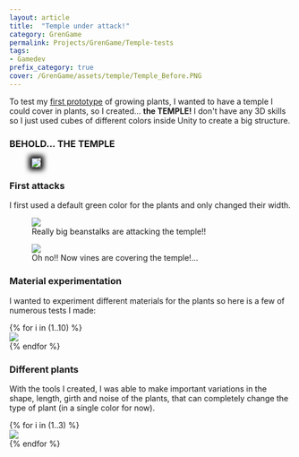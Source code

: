 ```yaml
---
layout: article
title:  "Temple under attack!"
category: GrenGame
permalink: Projects/GrenGame/Temple-tests
tags:
- Gamedev
prefix_category: true
cover: /GrenGame/assets/temple/Temple_Before.PNG
---
```

To test my [first prototype](/GrenGame/First-Prototype) of growing plants, I wanted to have a temple I could cover in plants, so I created... **the TEMPLE!**
I don't have any 3D skills so I just used cubes of different colors inside Unity to create a big structure.

### BEHOLD... THE TEMPLE

<div class="figure">
  <figure>
    <img style="box-shadow: 0px 0px 10px 5px black;" src="assets/temple/Temple_Before.PNG">
  </figure>
</div>

### First attacks

I first used a default green color for the plants and only changed their width.

<div class="grid">
  <div class="cell cell--12 cell--lg-6 figure">
    <figure>
      <img src="assets/temple/Temple_After.PNG">
      <figcaption>Really big beanstalks are attacking the temple!!</figcaption>
    </figure>
  </div>
  <div class="cell cell--12 cell--lg-6 figure">
    <figure>
      <img src="assets/temple/Temple_After2.PNG">
      <figcaption>Oh no!! Now vines are covering the temple!...</figcaption>
    </figure>
  </div>
</div>

### Material experimentation

I wanted to experiment different materials for the plants so here is a few of numerous tests I made:

<div class="swiper swiper-demo my-3 swiper-demo--0" style="height: auto;">
  <div class="swiper__wrapper">
  {% for i in (1..10) %}
    <div class="swiper__slide"><img class="lightbox-ignore" src="assets/temple/Attack{{i}}.PNG"/></div>
  {% endfor %}
  </div>
  <div class="swiper__button swiper__button--prev fas fa-chevron-left"></div>
  <div class="swiper__button swiper__button--next fas fa-chevron-right"></div>
</div>

### Different plants

With the tools I created, I was able to make important variations in the shape, length, girth and noise of the plants, that can completely change the type of plant (in a single color for now).

<div class="swiper swiper-demo my-3 swiper-demo--1" style="height: auto;">
  <div class="swiper__wrapper">
  {% for i in (1..3) %}
    <div class="swiper__slide"><img class="lightbox-ignore" src="assets/temple/test{{i}}.png"/></div>
  {% endfor %}
  </div>
  <div class="swiper__button swiper__button--prev fas fa-chevron-left"></div>
  <div class="swiper__button swiper__button--next fas fa-chevron-right"></div>
</div>

<script>
  {%- include scripts/lib/swiper.js -%}
  var SOURCES = window.TEXT_VARIABLES.sources;
  window.Lazyload.js(SOURCES.jquery, function() {
    $('.swiper-demo--0').swiper();
    $('.swiper-demo--1').swiper();
  });
</script>
